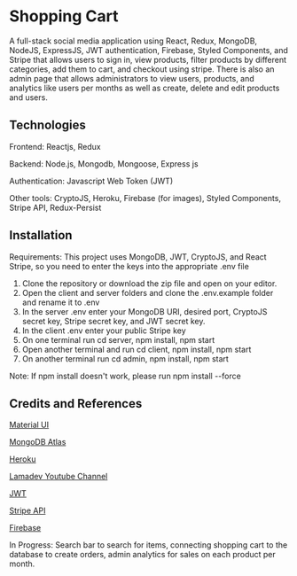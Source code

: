 # Shopping Cart
A full-stack social media application using React, Redux, MongoDB, NodeJS, ExpressJS, JWT authentication, Firebase, Styled Components, and Stripe that allows
users to sign in, view products, filter products by different categories, add them to cart, and checkout using stripe. There is also an admin page that allows 
administrators to view users, products, and analytics like users per months as well as create, delete and edit products and users.


## Technologies

Frontend: Reactjs, Redux

Backend: Node.js, Mongodb, Mongoose, Express js

Authentication: Javascript Web Token (JWT)

Other tools: CryptoJS, Heroku, Firebase (for images), Styled Components, Stripe API, Redux-Persist


## Installation

Requirements: This project uses MongoDB, JWT, CryptoJS, and React Stripe, so you need to enter the keys into the appropriate .env file

1. Clone the repository or download the zip file and open on your editor.
2. Open the client and server folders and clone the .env.example folder and rename it to .env
3. In the server .env enter your MongoDB URI, desired port, CryptoJS secret key, Stripe secret key, and JWT secret key.
4. In the client .env enter your public Stripe key
5. On one terminal run cd server, npm install, npm start
6. Open another terminal and run cd client, npm install, npm start
7. On another terminal run cd admin, npm install, npm start

Note: If npm install doesn't work, please run npm install --force


## Credits and References
<a href="https://mui.com/material-ui/material-icons/?query=admin">Material UI</a>

<a href="https://cloud.mongodb.com/">MongoDB Atlas</a>

<a href="https://www.heroku.com/">Heroku</a>

<a href="https://www.youtube.com/c/LamaDev">Lamadev Youtube Channel</a>

<a href="https://jwt.io/introduction">JWT</a>

<a href="https://dashboard.stripe.com/test/dashboard">Stripe API</a>

<a href="https://console.firebase.google.com/">Firebase</a>



In Progress: Search bar to search for items, connecting shopping cart to the database to create orders, admin analytics for sales on each product per month.
